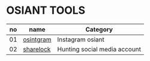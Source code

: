 # OSIANT TOOLS

no | name       | Category
---|------------|---------
01 | [osintgram](osintgram.md)| Instagram osiant
02 | [sharelock](sharlock.md) | Hunting social media account
